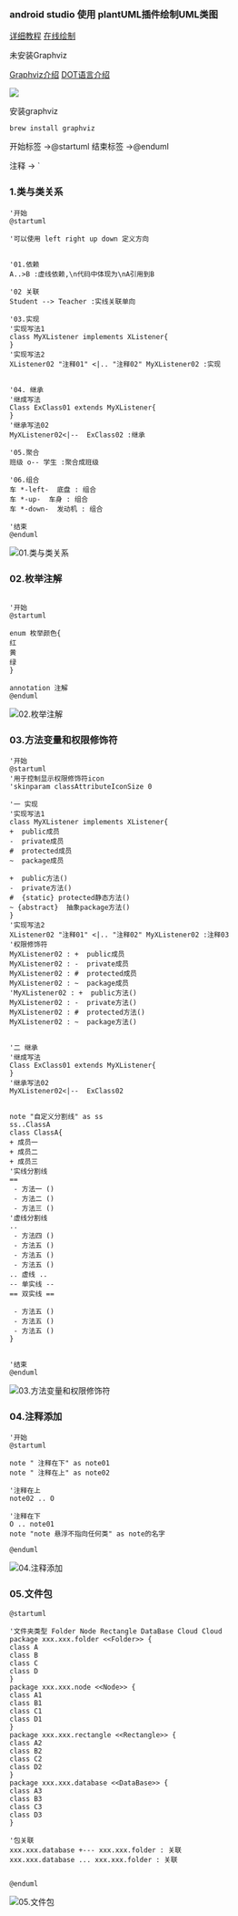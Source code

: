 ###  android studio 使用 plantUML插件绘制UML类图

[详细教程](http://plantuml.com/zh/class-diagram)
[在线绘制](http://www.plantuml.com/plantuml/uml/SyfFKj2rKt3CoKnELR1Io4ZDoSa70000)


未安装Graphviz

[Graphviz介绍](https://zh.wikipedia.org/wiki/Graphviz)
[DOT语言介绍](https://zh.wikipedia.org/wiki/DOT%E8%AF%AD%E8%A8%80)


![](.README_images/bd009de0.png)


安装graphviz
```
brew install graphviz
```


开始标签 ->@startuml
结束标签 ->@enduml

注释 -> `



###  1.类与类关系
```
'开始
@startuml

'可以使用 left right up down 定义方向


'01.依赖
A..>B :虚线依赖,\n代码中体现为\nA引用到B

'02 关联
Student --> Teacher :实线关联单向

'03.实现
'实现写法1
class MyXListener implements XListener{
}
'实现写法2
XListener02 "注释01" <|.. "注释02" MyXListener02 :实现


'04. 继承
'继成写法
Class ExClass01 extends MyXListener{
}
'继承写法02
MyXListener02<|--  ExClass02 :继承

'05.聚合
班级 o-- 学生 :聚合成班级

'06.组合
车 *-left-  底盘 : 组合
车 *-up-  车身 : 组合
车 *-down-  发动机 : 组合

'结束
@enduml

```
![01.类与类关系](https://github.com/qingyc/PlantUmlDemo/blob/master/art/01.类与类关系.png)


### 02.枚举注解
```

'开始
@startuml

enum 枚举颜色{
红
黄
绿
}

annotation 注解
@enduml

```
![02.枚举注解](https://github.com/qingyc/PlantUmlDemo/blob/master/art/02.枚举注解.png)

### 03.方法变量和权限修饰符

```
'开始
@startuml
'用于控制显示权限修饰符icon
'skinparam classAttributeIconSize 0

'一 实现
'实现写法1
class MyXListener implements XListener{
+  public成员
-  private成员
#  protected成员
~  package成员

+  public方法()
-  private方法()
#  {static} protected静态方法()
~ {abstract}  抽象package方法()
}
'实现写法2
XListener02 "注释01" <|.. "注释02" MyXListener02 :注释03
'权限修饰符
MyXListener02 : +  public成员
MyXListener02 : -  private成员
MyXListener02 : #  protected成员
MyXListener02 : ~  package成员
'MyXListener02 : +  public方法()
MyXListener02 : -  private方法()
MyXListener02 : #  protected方法()
MyXListener02 : ~  package方法()


'二 继承
'继成写法
Class ExClass01 extends MyXListener{
}
'继承写法02
MyXListener02<|--  ExClass02


note "自定义分割线" as ss
ss..ClassA
class ClassA{
+ 成员一
+ 成员二
+ 成员三
'实线分割线
==
 - 方法一 ()
 - 方法二 ()
 - 方法三 ()
'虚线分割线
..
 - 方法四 ()
 - 方法五 ()
 - 方法五 ()
 - 方法五 ()
.. 虚线 ..
-- 单实线 --
== 双实线 ==

 - 方法五 ()
 - 方法五 ()
 - 方法五 ()
}


'结束
@enduml

```
![03.方法变量和权限修饰符](https://github.com/qingyc/PlantUmlDemo/blob/master/art/03.方法变量和权限修饰符.png)


### 04.注释添加
```
'开始
@startuml

note " 注释在下" as note01
note " 注释在上" as note02

'注释在上
note02 .. O

'注释在下
O .. note01
note "note 悬浮不指向任何类" as note的名字

@enduml

```
![04.注释添加](https://github.com/qingyc/PlantUmlDemo/blob/master/art/04.注释添加.png)

### 05.文件包

```
@startuml

'文件夹类型 Folder Node Rectangle DataBase Cloud Cloud
package xxx.xxx.folder <<Folder>> {
class A
class B
class C
class D
}
package xxx.xxx.node <<Node>> {
class A1
class B1
class C1
class D1
}
package xxx.xxx.rectangle <<Rectangle>> {
class A2
class B2
class C2
class D2
}
package xxx.xxx.database <<DataBase>> {
class A3
class B3
class C3
class D3
}

'包关联
xxx.xxx.database +--- xxx.xxx.folder : 关联
xxx.xxx.database ... xxx.xxx.folder : 关联


@enduml

```
![05.文件包](https://github.com/qingyc/PlantUmlDemo/blob/master/art/05.文件包.png)
